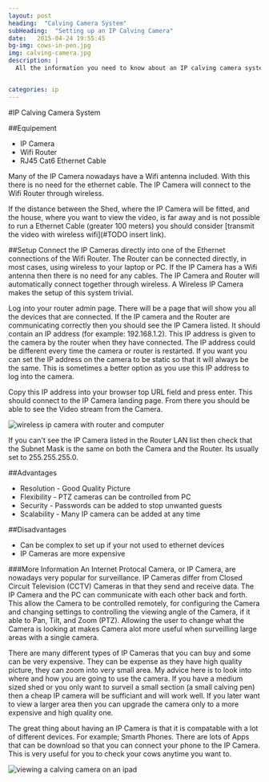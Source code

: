 ```yaml
---
layout: post
heading:  "Calving Camera System"
subHeading:  "Setting up an IP Calving Camera"
date:   2015-04-24 19:55:45
bg-img: cows-in-pen.jpg
img: calving-camera.jpg
description: |
  All the information you need to know about an IP calving camera systems.


categories: ip
---
```


#IP Calving Camera System

##Equipement
- IP Camera
- Wifi Router
- RJ45 Cat6 Ethernet Cable

Many of the IP Camera nowadays have a Wifi antenna included. With this there is no need for the ethernet cable. The IP Camera will connect to the Wifi Router through wireless.

If the distance between the Shed, where the IP Camera will be fitted, and the house, where you want to view the video, is far away and is not possible to run a Ethernet Cable (greater 100 meters) you should consider [transmit the video with wireless wifi](#TODO insert link).

##Setup
Connect the IP Cameras directly into one of the Ethernet connections of the Wifi Router. The Router can be connected directly, in most cases, using wireless to your laptop or PC. If the IP Camera has a Wifi antenna then there is no need for any cables. The IP Camera and Router will automatically connect together through wireless. A Wireless IP Camera makes the setup of this system trivial.

Log into your router admin page. There will be a page that will show you all the devices that are connected. If the IP camera and the Router are communicating correctly then you should see the IP Camera listed. It should contain an IP address (for example: 192.168.1.2). This IP address is given to the camera by the router when they have connected. The IP address could be different every time the camera or router is restarted. If you want you can set the IP address on the camera to be static so that it will always be the same. This is sometimes a better option as you use this IP address to log into the camera.

Copy this IP address into your browser top URL field and press enter. This should connect to the IP Camera landing page. From there you should be able to see the Video stream from the Camera.

<img src="{{site.baseurl}}/img/wireless-ip-camera-and-pc.jpg" alt="wireless ip camera with router and computer">

If you can't see the IP Camera listed in the Router LAN list then check that the Subnet Mask is the same on both the Camera and the Router. Its usually set to 255.255.255.0.

##Advantages
- Resolution - Good Quality Picture
- Flexibility - PTZ cameras can be controlled from PC
- Security - Passwords can be added to stop unwanted guests
- Scalability - Many IP camera can be added at any time

##Disadvantages
- Can be complex to set up if your not used to ethernet devices 
- IP Cameras are more expensive


###More Information
An Internet Protocal Camera, or IP Camera, are nowadays very popular for surveillance. IP Cameras differ from Closed Circuit Television (CCTV) Cameras in that they send and receive data. The IP Camera and the PC can communicate with each other back and forth. This allow the Camera to be controlled remotely, for configuring the Camera and changing settings to controlling the viewing angle of the Camera, if it able to Pan, Tilt, and Zoom (PTZ). Allowing the user to change what the Camera is looking at makes Camera alot more useful when surveilling large areas with a single camera.

There are many different types of IP Cameras that you can buy and some can be very expensive. They can be expense as they have high quality picture, they can zoom into very small area. My advice here is to look into where and how you are going to use the camera. If you have a medium sized shed or you only want to surveil a small section (a small calving pen) then a cheap IP camera will be sufficiant and will work well. If you later want to view a larger area then you can upgrade the camera only to a more expensive and high quality one.

The great thing about having an IP Camera is that it is compatable with a lot of different devices. For example; Smarth Phones. There are lots of Apps that can be download so that you can connect your phone to the IP Camera. This is very useful for you to check your cows anytime you want to. 

<img src="{{site.baseurl}}/img/cows-on-ipad.jpg" alt="viewing a calving camera on an ipad">